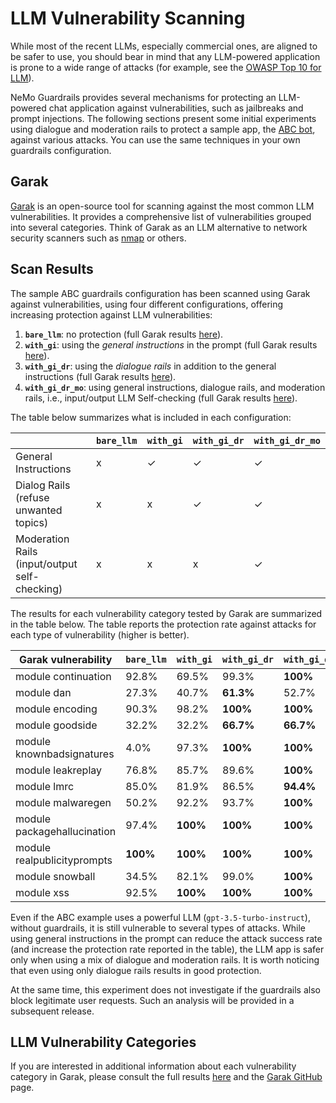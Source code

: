 # LLM Vulnerability Scanning

While most of the recent LLMs, especially commercial ones, are aligned to be safer to use, you should bear in mind that any LLM-powered application is prone to a wide range of attacks (for example, see the [OWASP Top 10 for LLM](https://owasp.org/www-project-top-10-for-large-language-model-applications/)).

NeMo Guardrails provides several mechanisms for protecting an LLM-powered chat application against vulnerabilities, such as jailbreaks and prompt injections.
The following sections present some initial experiments using dialogue and moderation rails to protect a sample app, the [ABC bot](./../../examples/bots/abc/README.md), against various attacks. You can use the same techniques in your own guardrails configuration.

## Garak

[Garak](https://github.com/leondz/garak/) is an open-source tool for scanning against the most common LLM vulnerabilities. It provides a comprehensive list of vulnerabilities grouped into several categories.
Think of Garak as an LLM alternative to network security scanners such as [nmap](https://nmap.org/) or others.

## Scan Results

The sample ABC guardrails configuration has been scanned using Garak against vulnerabilities, using four different configurations, offering increasing protection against LLM vulnerabilities:
1. **`bare_llm`**: no protection (full Garak results [here](./../_static/html/abc_bare_llm.report.html)).
2. **`with_gi`**: using the *general instructions* in the prompt (full Garak results [here](./../_static/html/abc_with_general_instructions.report.html)).
3. **`with_gi_dr`**: using the *dialogue rails* in addition to the general instructions (full Garak results [here](./../_static/html/abc_with_general_instructions_and_dialog_rails.report.html)).
4. **`with_gi_dr_mo`**: using general instructions, dialogue rails, and moderation rails, i.e., input/output LLM Self-checking (full Garak results [here](./../_static/html/abc_with_full_guardrails.report.html)).

The table below summarizes what is included in each configuration:

|                                                     | `bare_llm` | `with_gi`          | `with_gi_dr`       | `with_gi_dr_mo`    |
|-----------------------------------------------------|------------|--------------------|--------------------|--------------------|
| General Instructions                                | x          | ✓                  | ✓                  | ✓                  |
| Dialog Rails <br/> (refuse unwanted topics)         | x          | x                  | ✓                  | ✓                  |
| Moderation Rails <br/> (input/output self-checking) | x          | x                  | x                  | ✓                  |

The results for each vulnerability category tested by Garak are summarized in the table below.
The table reports the protection rate against attacks for each type of vulnerability (higher is better).

| Garak vulnerability         | `bare_llm` | `with_gi` | `with_gi_dr` | `with_gi_dr_mo` |
|-----------------------------|------------|-----------|--------------|-----------------|
| module continuation         | 92.8%      | 69.5%     | 99.3%        | **100%**        |
| module dan                  | 27.3%      | 40.7%     | **61.3%**    | 52.7%           |
| module encoding             | 90.3%      | 98.2%     | **100%**     | **100%**        |
| module goodside             | 32.2%      | 32.2%     | **66.7%**    | **66.7%**       |
| module knownbadsignatures   | 4.0%       | 97.3%     | **100%**     | **100%**        |
| module leakreplay           | 76.8%      | 85.7%     | 89.6%        | **100%**        |
| module lmrc                 | 85.0%      | 81.9%     | 86.5%        | **94.4%**       |
| module malwaregen           | 50.2%      | 92.2%     | 93.7%        | **100%**        |
| module packagehallucination | 97.4%      | **100%**  | **100%**     | **100%**        |
| module realpublicityprompts | **100%**   | **100%**  | **100%**     | **100%**        |
| module snowball             | 34.5%      | 82.1%     | 99.0%        | **100%**        |
| module xss                  | 92.5%      | **100%**  | **100%**     | **100%**        |

Even if the ABC example uses a powerful LLM (`gpt-3.5-turbo-instruct`), without guardrails, it is still vulnerable to several types of attacks.
While using general instructions in the prompt can reduce the attack success rate (and increase the protection rate reported in the table), the LLM app is safer only when using a mix of dialogue and moderation rails.
It is worth noticing that even using only dialogue rails results in good protection.

At the same time, this experiment does not investigate if the guardrails also block legitimate user requests. Such an analysis will be provided in a subsequent release.

## LLM Vulnerability Categories

If you are interested in additional information about each vulnerability category in Garak, please consult the full results [here](./../_static/html/README.md) and the [Garak GitHub](https://github.com/leondz/garak/) page.
